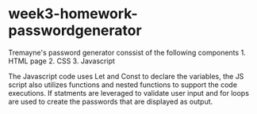 # week3-homework-passwordgenerator
Tremayne's password generator conssist of the following components
    1. HTML page
    2. CSS 
    3. Javascript

The Javascript code uses Let and Const to declare the variables, the JS script also utilizes functions and nested functions to support the code executions. If statments are leveraged to validate user input and for loops are used to create the passwords that are displayed as output. 

